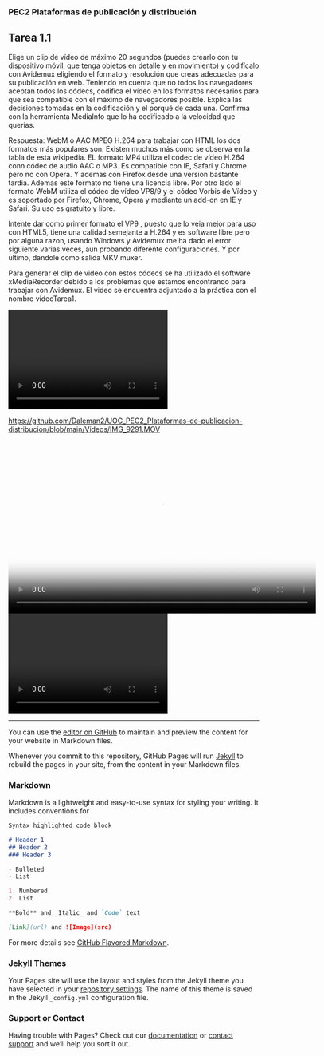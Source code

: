### PEC2 Plataformas de publicación y distribución

## Tarea 1.1
Elige un clip de vídeo de máximo 20 segundos (puedes crearlo con tu dispositivo móvil, que tenga objetos en detalle y en movimiento) y codifícalo con Avidemux eligiendo el formato y resolución que creas adecuadas para su publicación en web. Teniendo en cuenta que no todos los navegadores aceptan todos los códecs, codifica el vídeo en los formatos necesarios para que sea compatible con el máximo de navegadores posible. Explica las decisiones tomadas en la codificación y el porqué de cada una. Confirma con la herramienta MediaInfo que lo ha codificado a la velocidad que querías.


Respuesta: WebM o AAC MPEG H.264 para trabajar con HTML los dos formatos más populares son. Existen muchos más como se observa en la tabla de esta wikipedia. 
EL formato MP4 utiliza el códec de vídeo H.264 conn códec de audio AAC o MP3. Es compatible con IE, Safari y Chrome pero no con Opera. Y ademas con Firefox desde una version bastante tardia. Ademas este formato no tiene una licencia libre. Por otro lado el formato WebM utiliza el códec de vídeo VP8/9 y el códec Vorbis de Vídeo y es soportado por Firefox, Chrome, Opera y mediante un add-on en IE y Safari. Su uso es gratuito y libre.

Intente dar como primer formato el VP9 , puesto que lo veia mejor para uso con HTML5, tiene una calidad semejante a H.264 y es software libre pero por alguna razon, usando Windows y Avidemux me ha dado el error siguiente varias veces, aun probando diferente configuraciones. Y por ultimo, dandole como salida MKV muxer.

Para generar el clip de video con estos códecs se ha utilizado el software xMediaRecorder debido a los problemas que estamos encontrando para trabajar con Avidemux. El video se encuentra adjuntado a la práctica con el nombre videoTarea1.

<video src="https://github.com/Daleman2/UOC_PEC2_Plataformas-de-publicacion-distribucion/blob/main/Videos/IMG_9291.MOV" width="320" height="200" controls preload></video>

https://github.com/Daleman2/UOC_PEC2_Plataformas-de-publicacion-distribucion/blob/main/Videos/IMG_9291.MOV

<video poster="poster.jpg" width="618" height="347" controls preload> 
    <source src="Videos/video3.mp4" media="only screen and (min-device-width: 568px)"></source> 
    <source src="Videos/video3.mp4" media="only screen and (max-device-width: 568px)"></source> 
</video>

<video width="320" height="200" controls preload> 
    <source src="Videos/video3.mp4"></source> 
</video>

---------------

You can use the [editor on GitHub](https://github.com/Daleman2/UOC_PEC2_Publi/edit/gh-pages/index.md) to maintain and preview the content for your website in Markdown files.

Whenever you commit to this repository, GitHub Pages will run [Jekyll](https://jekyllrb.com/) to rebuild the pages in your site, from the content in your Markdown files.

### Markdown

Markdown is a lightweight and easy-to-use syntax for styling your writing. It includes conventions for

```markdown
Syntax highlighted code block

# Header 1
## Header 2
### Header 3

- Bulleted
- List

1. Numbered
2. List

**Bold** and _Italic_ and `Code` text

[Link](url) and ![Image](src)
```

For more details see [GitHub Flavored Markdown](https://guides.github.com/features/mastering-markdown/).

### Jekyll Themes

Your Pages site will use the layout and styles from the Jekyll theme you have selected in your [repository settings](https://github.com/Daleman2/UOC_PEC2_Publi/settings/pages). The name of this theme is saved in the Jekyll `_config.yml` configuration file.

### Support or Contact

Having trouble with Pages? Check out our [documentation](https://docs.github.com/categories/github-pages-basics/) or [contact support](https://support.github.com/contact) and we’ll help you sort it out.
